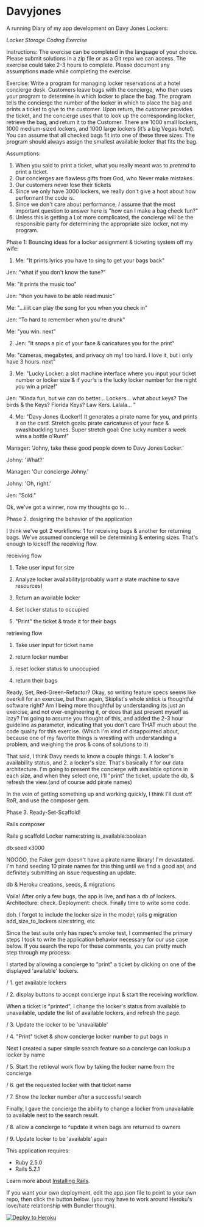 Davyjones
================
A running Diary of my app development on Davy Jones Lockers:

*Locker Storage Coding Exercise*

Instructions: The exercise can be completed in the language of your choice. Please submit solutions in a zip file or as a
	Git repo we can access. The exercise could take 2-3 hours to complete. Please document any
	assumptions made while completing the exercise.

Exercise: Write a program for managing locker reservations at a hotel concierge desk. Customers leave bags with
	the concierge, who then uses your program to determine in which locker to place the bag. The program
	tells the concierge the number of the locker in which to place the bag and prints a ticket to give to the
	customer. Upon return, the customer provides the ticket, and the concierge uses that to look up the
	corresponding locker, retrieve the bag, and return it to the Customer.
	There are 1000 small lockers, 1000 medium-­­sized lockers, and 1000 large lockers (it’s a big Vegas
	hotel). You can assume that all checked bags fit into one of these three sizes. The program should
	always assign the smallest available locker that fits the bag.

Assumptions: 
1. When you said to print a ticket, what you really meant was to *pretend* to print a ticket. 
2. Our concierges are flawless gifts from God, who Never make mistakes.
3. Our customers never lose their tickets
4. Since we only have 3000 lockers, we really don't give a hoot about how performant the code is.
5. Since we don't care about performance, *I* assume that the most important question to answer here is "how can I make a bag check fun?"
6. Unless this is getting a Lot more complicated, the concierge will be the responsible party for determining the appropriate size locker, not my program. 

Phase 1: Bouncing ideas for a locker assignment & ticketing system off my wife: 

1. Me: "It prints lyrics you have to sing to get your bags back"
	
Jen: "what if you don't know the tune?"

Me: "it prints the music too"

Jen: "then you have to be able read music"

Me: "...iiiit can play the song for you when you check in"

Jen: "To hard to remember when you're drunk"

Me: "you win. next"

2. Jen: "It snaps a pic of your face & caricatures you for the print"

Me: "cameras, megabytes, and privacy oh my! too hard. I love it, but i only have 3 hours. next"

3. Me: "Lucky Locker: a slot machine interface where you input your ticket number or locker size & if your's is the lucky locker number for the night you win a prize!"

Jen: "Kinda fun, but we can do better... Lockers... what about keys? The birds & the Keys? Florida Keys? Law Kers. Lalala... "

4. Me: "Davy Jones (Locker!) It generates a pirate name for you, and prints it on the card. Stretch goals: pirate caricatures of your face & swashbuckling tunes. Super stretch goal: One lucky number a week wins a bottle o'Rum!" 

Manager: 'Johny, take these good people down to Davy Jones Locker.'

Johny: 'What?'

Manager: 'Our concierge Johny.'

Johny: 'Oh, right.'
	
Jen: "Sold."

Ok, we've got a winner, now my thoughts go to... 

Phase 2. designing the behavior of the application

I think we've got 2 workflows: 1 for receiving bags & another for returning bags. We've assumed concierge will be determining & entering sizes. That's enough to kickoff the receiving flow.
	
receiving flow

1. Take user input for size

2. Analyze locker availability(probably want a state machine to save resources)

3. Return an available locker

4. Set locker status to occupied

5. "Print" the ticket & trade it for their bags

retrieving flow

1. Take user input for ticket name

2. return locker number 

3. reset locker status to unoccupied

4. return their bags

Ready, Set, Red-Green-Refactor? Okay, so writing feature specs seems like overkill for an exercise, but then again, Skiplist's whole shtick is thoughtful software right? Am I being more thoughtful by understanding its just an exercise, and not over-engineering it, or does that just present myself as lazy? I'm going to assume you thought of this, and added the 2-3 hour guideline as parameter, indicating that you don't care THAT much about the code quality for this exercise. (Which I'm kind of disappointed about, because one of my favorite things is wrestling with understanding a problem, and weighing the pros & cons of solutions to it) 

That said, I think Davy needs to know a couple things: 1. A locker's availability status, and 2. a locker's size. That's basically it for our data architecture. I'm going to present the concierge with available options in each size, and when they select one, I'll "print" the ticket, update the db, & refresh the view.(and of course add pirate names)

In the vein of getting something up and working quickly, I think I'll dust off RoR, and use the composer gem.

Phase 3. Ready-Set-Scaffold!

Rails composer

Rails g scaffold Locker name:string is_available:boolean

db:seed x3000

NOOOO, the Faker gem doesn't have a pirate name library! I'm devastated. I'm hand seeding 10 pirate names for this thing until we find a good api, and definitely submitting an issue requesting an update.

db & Heroku creations, seeds, & migrations

Voila! After only a few bugs, the app is live, and has a db of lockers. Architecture: check. Deployment: check. Finally time to write some code.
 
doh. I forgot to include the locker size in the model; rails g migration add_size_to_lockers size:string, etc

Since the test suite only has rspec's smoke test, I commented the primary steps I took to write the application behavior necessary for our use case below. If you search the repo for these comments, you can pretty much step through my process:

I started by allowing a concierge to "print" a ticket by clicking on one of the displayed 'available' lockers.

/ 1. get available lockers

/ 2. display buttons to accept concierge input & start the receiving workflow. 

When a ticket is "printed", I change the locker's status from available to unavailable, update the list of available lockers, and refresh the page.

/ 3. Update the locker to be 'unavailable'

/ 4. "Print" ticket & show concierge locker number to put bags in

Next I created a super simple search feature so a concierge can lookup a locker by name

/ 5. Start the retrieval work flow by taking the locker name from the concierge

/ 6. get the requested locker with that ticket name

/ 7. Show the locker number after a successful search

Finally, I gave the concierge the ability to change a locker from unavailable to available next to the search result. 

/ 8. allow a concierge to ^update it when bags are returned to owners

/ 9. Update locker to be 'available' again


This application requires:

- Ruby 2.5.0
- Rails 5.2.1

Learn more about [Installing Rails](http://railsapps.github.io/installing-rails.html).

If you want your own deployment, edit the app.json file to point to your own repo, then click the button below. (you may have to work around Heroku's love/hate relationship with Bundler though).

[![Deploy to Heroku](https://www.herokucdn.com/deploy/button.png)](https://heroku.com/deploy)
